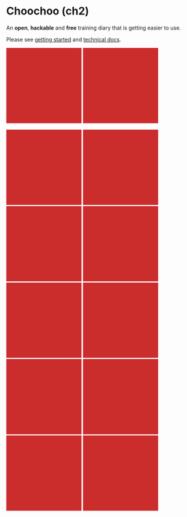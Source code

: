 
# Choochoo (ch2)

An **open**, **hackable** and **free** training diary that is getting
easier to use.

Please see [getting started](https://andrewcooke.github.io/choochoo/)
and [technical
docs](https://andrewcooke.github.io/choochoo/technical).

[![text here](docs/square.png)](docs/index.md)
[![text here](docs/square.png)](docs/index.md)

![](docs/square.png)
![](docs/square.png)
![](docs/square.png)
![](docs/square.png)
![](docs/square.png)
![](docs/square.png)
![](docs/square.png)
![](docs/square.png)
![](docs/square.png)
![](docs/square.png)
